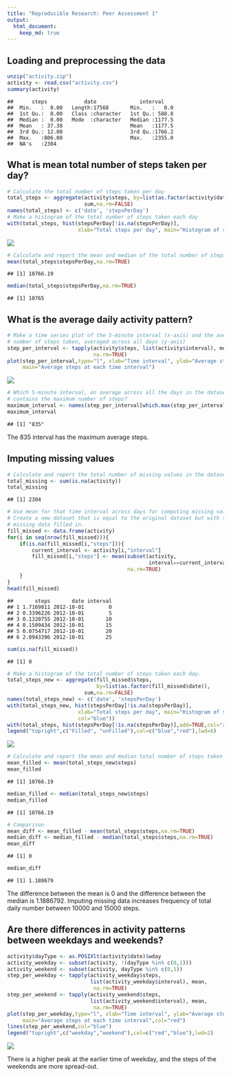 ```yaml
---
title: "Reproducible Research: Peer Assessment 1"
output: 
  html_document:
    keep_md: true
---
```


## Loading and preprocessing the data

```r
unzip("activity.zip")
activity <- read.csv("activity.csv")
summary(activity)
```

```
##      steps            date              interval     
##  Min.   :  0.00   Length:17568       Min.   :   0.0  
##  1st Qu.:  0.00   Class :character   1st Qu.: 588.8  
##  Median :  0.00   Mode  :character   Median :1177.5  
##  Mean   : 37.38                      Mean   :1177.5  
##  3rd Qu.: 12.00                      3rd Qu.:1766.2  
##  Max.   :806.00                      Max.   :2355.0  
##  NA's   :2304
```


## What is mean total number of steps taken per day?

```r
# Calculate the total number of steps taken per day
total_steps <- aggregate(activity$steps, by=list(as.factor(activity$date)), 
                         sum,na.rm=FALSE)
names(total_steps) <- c('date', 'stepsPerDay')
# Make a histogram of the total number of steps taken each day
with(total_steps, hist(stepsPerDay[!is.na(stepsPerDay)], 
                       xlab="Total steps per day", main="Histogram of steps"))
```

![](PA1_template_files/figure-html/unnamed-chunk-2-1.png)<!-- -->

```r
# Calculate and report the mean and median of the total number of steps taken per day
mean(total_steps$stepsPerDay,na.rm=TRUE)
```

```
## [1] 10766.19
```

```r
median(total_steps$stepsPerDay,na.rm=TRUE)
```

```
## [1] 10765
```

## What is the average daily activity pattern?

```r
# Make a time series plot of the 5-minute interval (x-axis) and the average 
# number of steps taken, averaged across all days (y-axis)
step_per_interval <- tapply(activity$steps, list(activity$interval), mean, 
                            na.rm=TRUE)
plot(step_per_interval,type="l", xlab="Time interval", ylab="Average steps",
     main="Average steps at each time interval")
```

![](PA1_template_files/figure-html/unnamed-chunk-3-1.png)<!-- -->

```r
# Which 5-minute interval, on average across all the days in the dataset, 
# contains the maximum number of steps?
maximum_interval <- names(step_per_interval[which.max(step_per_interval)][1])
maximum_interval
```

```
## [1] "835"
```

The 835 interval has the maximum average steps.
## Imputing missing values

```r
# Calculate and report the total number of missing values in the dataset 
total_missing <- sum(is.na(activity))
total_missing
```

```
## [1] 2304
```

```r
# Use mean for that time interval across days for computing missing values
# Create a new dataset that is equal to the original dataset but with the 
# missing data filled in.
fill_missed <- data.frame(activity)
for(i in seq(nrow(fill_missed))){
    if(is.na(fill_missed[i,"steps"])){
        current_interval <- activity[i,"interval"]
        fill_missed[i,"steps"] <- mean(subset(activity,
                                              interval==current_interval)$step,
                                       na.rm=TRUE)
    }
}
head(fill_missed)
```

```
##       steps       date interval
## 1 1.7169811 2012-10-01        0
## 2 0.3396226 2012-10-01        5
## 3 0.1320755 2012-10-01       10
## 4 0.1509434 2012-10-01       15
## 5 0.0754717 2012-10-01       20
## 6 2.0943396 2012-10-01       25
```

```r
sum(is.na(fill_missed))
```

```
## [1] 0
```

```r
# Make a histogram of the total number of steps taken each day. 
total_steps_new <- aggregate(fill_missed$steps, 
                             by=list(as.factor(fill_missed$date)), 
                         sum,na.rm=FALSE)
names(total_steps_new) <- c('date', 'stepsPerDay')
with(total_steps_new, hist(stepsPerDay[!is.na(stepsPerDay)], 
                       xlab="Total steps per day", main="Histogram of steps",
                       col="blue"))
with(total_steps, hist(stepsPerDay[!is.na(stepsPerDay)],add=TRUE,col="red"))
legend("topright",c("Filled", "unFilled"),col=c("blue","red"),lwd=6)
```

![](PA1_template_files/figure-html/unnamed-chunk-4-1.png)<!-- -->

```r
# Calculate and report the mean and median total number of steps taken per day
mean_filled <- mean(total_steps_new$steps)
mean_filled
```

```
## [1] 10766.19
```

```r
median_filled <- median(total_steps_new$steps)
median_filled
```

```
## [1] 10766.19
```

```r
# Camparison
mean_diff <- mean_filled - mean(total_steps$steps,na.rm=TRUE)
median_diff <- median_filled - median(total_steps$steps,na.rm=TRUE)
mean_diff
```

```
## [1] 0
```

```r
median_diff
```

```
## [1] 1.188679
```

The difference between the mean is 0 and the difference between
the median is 1.1886792. Imputing missing data increases frequency of 
total daily number between 10000 and 15000 steps.

## Are there differences in activity patterns between weekdays and weekends?

```r
activity$dayType <- as.POSIXlt(activity$date)$wday
activity_weekday <- subset(activity, !(dayType %in% c(0,1)))
activity_weekend <- subset(activity, dayType %in% c(0,1))
step_per_weekday <- tapply(activity_weekday$steps, 
                           list(activity_weekday$interval), mean, 
                            na.rm=TRUE)
step_per_weekend <- tapply(activity_weekend$steps, 
                           list(activity_weekend$interval), mean, 
                            na.rm=TRUE)
plot(step_per_weekday,type="l", xlab="Time interval", ylab="Average steps",
     main="Average steps at each time interval",col="red")
lines(step_per_weekend,col="blue")
legend("topright",c("weekday","weekend"),col=c("red","blue"),lwd=2)
```

![](PA1_template_files/figure-html/unnamed-chunk-5-1.png)<!-- -->

There is a higher peak at the earlier time of weekday, and the steps of the 
weekends are more spread-out.
